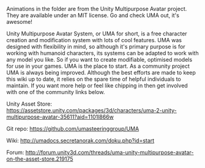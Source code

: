 Animations in the folder are from the Unity Multipurpose Avatar project. They are available under an MIT license.
Go and check UMA out, it's awesome!

Unity Multipurpose Avatar System, or UMA for short, is a free character creation and modification system with 
lots of cool features. UMA was designed with flexibility in mind, so although it's primary purpose is for working 
with humanoid characters, its systems can be adapted to work with any model you like. So if you want to create 
modifiable, optimised models for use in your games. UMA is the place to start. As a community project UMA is always
being improved. Although the best efforts are made to keep this wiki up to date, it relies on the spare time of helpful 
individuals to maintain. If you want more help or feel like chipping in then get involved with one of the community
links below.

Unity Asset Store: https://assetstore.unity.com/packages/3d/characters/uma-2-unity-multipurpose-avatar-35611?aid=1101l866w

Git repo: https://github.com/umasteeringgroup/UMA

Wiki: http://umadocs.secretanorak.com/doku.php?id=start

Forum: http://forum.unity3d.com/threads/uma-unity-multipurpose-avatar-on-the-asset-store.219175

